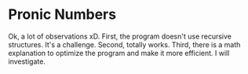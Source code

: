 # Pronic Numbers
Ok, a lot of observations xD.
First, the program doesn't use recursive structures. It's a challenge.
Second, totally works.
Third, there is a math explanation to optimize the program and make it more efficient. I will investigate.
